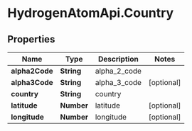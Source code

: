 # HydrogenAtomApi.Country

## Properties
Name | Type | Description | Notes
------------ | ------------- | ------------- | -------------
**alpha2Code** | **String** | alpha_2_code | 
**alpha3Code** | **String** | alpha_3_code | [optional] 
**country** | **String** | country | 
**latitude** | **Number** | latitude | [optional] 
**longitude** | **Number** | longitude | [optional] 


